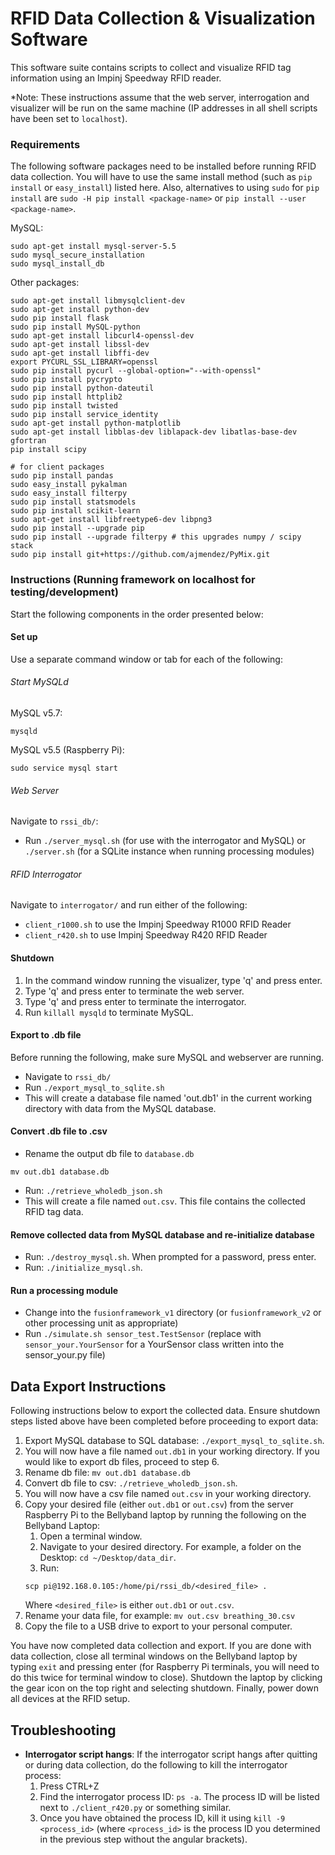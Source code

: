 # RFID Data Collection & Visualization Software  

This software suite contains scripts to collect and visualize RFID tag information using an Impinj Speedway RFID reader.

*Note: These instructions assume that the web server, interrogation and visualizer will be run on the same machine (IP addresses in all shell scripts have been set to `localhost`). 

### Requirements
The following software packages need to be installed before running RFID data collection. You will have to use the same install method (such as `pip install` or `easy_install`) listed here. Also, alternatives to using `sudo` for `pip install` are  `sudo -H pip install <package-name>` or `pip install --user <package-name>`. 

MySQL:
```
sudo apt-get install mysql-server-5.5
sudo mysql_secure_installation
sudo mysql_install_db
```

Other packages:
```
sudo apt-get install libmysqlclient-dev
sudo apt-get install python-dev
sudo pip install flask
sudo pip install MySQL-python
sudo apt-get install libcurl4-openssl-dev
sudo apt-get install libssl-dev
sudo apt-get install libffi-dev
export PYCURL_SSL_LIBRARY=openssl
sudo pip install pycurl --global-option="--with-openssl"
sudo pip install pycrypto
sudo pip install python-dateutil
sudo pip install httplib2
sudo pip install twisted
sudo pip install service_identity
sudo apt-get install python-matplotlib
sudo apt-get install libblas-dev liblapack-dev libatlas-base-dev gfortran
pip install scipy

# for client packages
sudo pip install pandas
sudo easy_install pykalman
sudo easy_install filterpy
sudo pip install statsmodels
sudo pip install scikit-learn
sudo apt-get install libfreetype6-dev libpng3
sudo pip install --upgrade pip
sudo pip install --upgrade filterpy # this upgrades numpy / scipy stack
sudo pip install git+https://github.com/ajmendez/PyMix.git
```

### Instructions (Running framework on localhost for testing/development)
Start the following components in the order presented below:

#### Set up
Use a separate command window or tab for each of the following:

###### Start MySQLd
MySQL v5.7:
```
mysqld
```
MySQL v5.5 (Raspberry Pi):
```
sudo service mysql start
```
###### Web Server
Navigate to `rssi_db/`:
* Run `./server_mysql.sh` (for use with the interrogator and MySQL) or `./server.sh` (for a SQLite instance when running processing modules)

###### RFID Interrogator
Navigate to `interrogator/` and run either of the following:
* `client_r1000.sh` to use the Impinj Speedway R1000 RFID Reader
* `client_r420.sh` to use Impinj Speedway R420 RFID Reader

#### Shutdown
1. In the command window running the visualizer, type 'q' and press enter.
1. Type 'q' and press enter to terminate the web server.
1. Type 'q' and press enter to terminate the interrogator.
1. Run `killall mysqld` to terminate MySQL.

#### Export to .db file
Before running the following, make sure MySQL and webserver are running.
* Navigate to `rssi_db/`
* Run `./export_mysql_to_sqlite.sh`
* This will create a database file named 'out.db1' in the current working directory with data from the MySQL database.

#### Convert .db file to .csv
* Rename the output db file to `database.db`
```
mv out.db1 database.db
```
* Run: `./retrieve_wholedb_json.sh`
* This will create a file named `out.csv`. This file contains the collected RFID tag data.

#### Remove collected data from MySQL database and re-initialize database
* Run: `./destroy_mysql.sh`. When prompted for a password, press enter.
* Run: `./initialize_mysql.sh`.

#### Run a processing module
* Change into the `fusionframework_v1` directory (or `fusionframework_v2` or other processing unit as appropriate)
* Run `./simulate.sh sensor_test.TestSensor` (replace with `sensor_your.YourSensor` for a YourSensor class written into the sensor_your.py file)

## Data Export Instructions 
Following instructions below to export the collected data. Ensure shutdown steps listed above have been completed before proceeding to export data:
1. Export MySQL database to SQL database: `./export_mysql_to_sqlite.sh`. 
2. You will now have a file named `out.db1` in your working directory. If you would like to export db files, proceed to step 6.  
3. Rename db file: `mv out.db1 database.db`
4. Convert db file to csv: `./retrieve_wholedb_json.sh`. 
5. You will now have a csv file named `out.csv` in your working directory. 
6. Copy your desired file (either `out.db1` or `out.csv`) from the server Raspberry Pi to the Bellyband laptop by running the following on the Bellyband Laptop: 
	1. Open a terminal window. 
	1. Navigate to your desired directory. For example, a folder on the Desktop: `cd ~/Desktop/data_dir`. 
	1. Run: 
	```
	scp pi@192.168.0.105:/home/pi/rssi_db/<desired_file> . 
	``` 
	Where `<desired_file>` is either `out.db1` or `out.csv`. 
7. Rename your data file, for example: `mv out.csv breathing_30.csv`
8. Copy the file to a USB drive to export to your personal computer. 

You have now completed data collection and export. If you are done with data collection, close all terminal windows on the Bellyband laptop by typing `exit` and pressing enter (for Raspberry Pi terminals, you will need to do this twice for terminal window to close). Shutdown the laptop by clicking the gear icon on the top right and selecting shutdown. Finally, power down all devices at the RFID setup. 

## Troubleshooting 
* **Interrogator script hangs**: If the interrogator script hangs after quitting or during data collection, do the following to kill the interrogator process: 
	1. Press CTRL+Z
	1. Find the interrogator process ID: `ps -a`. The process ID will be listed next to `./client_r420.py` or something similar. 
	1. Once you have obtained the process ID, kill it using `kill -9 <process_id>` (where `<process_id>` is the process ID you determined in the previous step without the angular brackets). 
